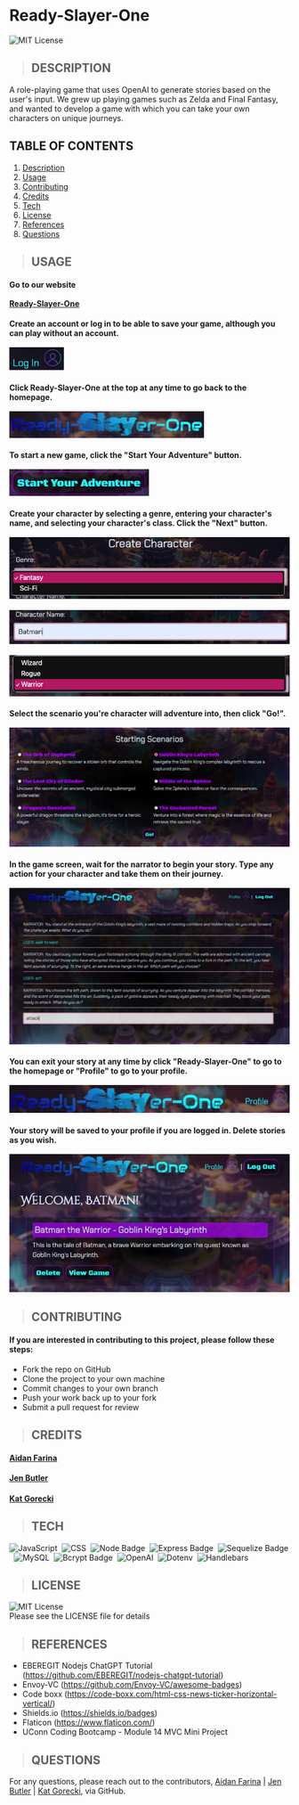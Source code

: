 # Ready-Slayer-One
  
  ![MIT License](https://img.shields.io/badge/License-MIT-yellow.svg)

  > ## DESCRIPTION
  A role-playing game that uses OpenAI to generate stories based on the user's input. We grew up playing games such as Zelda and Final Fantasy, and wanted to develop a game with which you can take your own characters on unique journeys.

## TABLE OF CONTENTS
  1. [Description](#description)
  2. [Usage](#usage)
  3. [Contributing](#contributing)
  4. [Credits](#credits)
  5. [Tech](#tech)
  6. [License](#license)
  7. [References](#references)
  8. [Questions](#questions)

> ## USAGE
#### Go to our website<br/><br/>[Ready-Slayer-One](https://ready-slayer-one-725eabfb8585.herokuapp.com/)
#### Create an account or log in to be able to save your game, although you can play without an account.<br/><br/>![Log In](./public/img/Login-img.png)
#### Click Ready-Slayer-One at the top at any time to go back to the homepage.<br/><br/>![Ready-Slayer-One](./public/img/ready-slayer-one-img.png)
#### To start a new game, click the "Start Your Adventure" button.<br/><br/>![Start Your Adventure](./public/img/start-btn-img.png)
#### Create your character by selecting a genre, entering your character's name, and selecting your character's class. Click the "Next" button.<br/><br/>![genre](./public/img/genre-img.png)<br/><br/>![chracter name](./public/img/character-name-img.png)<br/><br/>![character class](./public/img/character-class-img.png)
#### Select the scenario you're character will adventure into, then click "Go!".<br/><br/>![scenario](./public/img/scenario-img.png)
#### In the game screen, wait for the narrator to begin your story. Type any action for your character and take them on their journey.<br/><br/>![chat walkthrough](./public/img/chat.png)

#### You can exit your story at any time by click "Ready-Slayer-One" to go to the homepage or "Profile" to go to your profile.<br/><br/>![profile link](./public/img/profile-img.png)

#### Your story will be saved to your profile if you are logged in. Delete stories as you wish.<br/><br/>![outcome cards](./public/img/outcome-card-img.png)

> ## CONTRIBUTING
#### If you are interested in contributing to this project, please follow these steps:
- Fork the repo on GitHub
- Clone the project to your own machine
- Commit changes to your own branch
- Push your work back up to your fork
- Submit a pull request for review

> ## CREDITS
#### [Aidan Farina](https://github.com/Aidan-Farina)
#### [Jen Butler](https://github.com/justjenb)
#### [Kat Gorecki](https://github.com/SLAYsian)

> ## TECH
![JavaScript](https://img.shields.io/badge/JavaScript-F7DF1E?style=for-the-badge&logo=JavaScript&logoColor=white)&nbsp;
![CSS](https://img.shields.io/badge/CSS-239120?&style=for-the-badge&logo=css3&logoColor=white)&nbsp;
![Node Badge](https://img.shields.io/badge/Node.js-43853D?style=for-the-badge&logo=node.js&logoColor=white)&nbsp;
![Express Badge](https://img.shields.io/badge/Express.js-404D59?style=for-the-badge)&nbsp;
![Sequelize Badge](https://img.shields.io/badge/sequelize-323330?style=for-the-badge&logo=sequelize&logoColor=blue)&nbsp;
![MySQL](https://img.shields.io/badge/MySQL-00000F?style=for-the-badge&logo=mysql&logoColor=white)&nbsp;
![Bcrypt Badge](https://img.shields.io/badge/Bcrypt-2391207?style=for-the-badge&logo=bcrypt.js)&nbsp;
![OpenAI](https://img.shields.io/badge/OpenAI-white?style=for-the-badge&logo=openai&logoColor=black)&nbsp;
![Dotenv](https://img.shields.io/badge/Dotenv-black?style=for-the-badge&logo=dotenv&logoColor=FCE22A)&nbsp;
![Handlebars](https://img.shields.io/badge/handlebars-orange?style=for-the-badge&logo=handlebars.js&logoColor=black)
> ## LICENSE
![MIT License](https://img.shields.io/badge/License-MIT-yellow.svg)<br/>
Please see the LICENSE file for details

> ## REFERENCES
-  EBEREGIT Nodejs ChatGPT Tutorial (https://github.com/EBEREGIT/nodejs-chatgpt-tutorial)
- Envoy-VC (https://github.com/Envoy-VC/awesome-badges)
- Code boxx (https://code-boxx.com/html-css-news-ticker-horizontal-vertical/)
- Shields.io (https://shields.io/badges)
- Flaticon (https://www.flaticon.com/)
- UConn Coding Bootcamp - Module 14 MVC Mini Project

> ## QUESTIONS
For any questions, please reach out to the contributors, [Aidan Farina](https://github.com/Aidan-Farina) |
[Jen Butler](https://github.com/justjenb) | [Kat Gorecki](https://github.com/SLAYsian), via GitHub.
